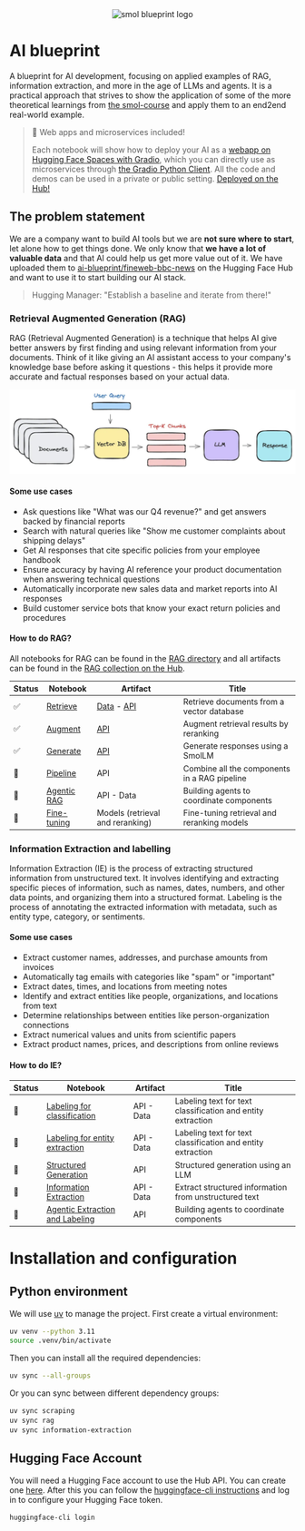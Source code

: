 <div align="center">
  <img src="https://huggingface.co/datasets/huggingface/brand-assets/resolve/main/hf-logo-pirate.png" width="200px" alt="smol blueprint logo">
</div>

# AI blueprint

A blueprint for AI development, focusing on applied examples of RAG, information extraction, and more in the age of LLMs and agents. It is a practical approach that strives to show the application of some of the more theoretical learnings from [the smol-course](https://github.com/huggingface/smol-course) and apply them to an end2end real-world example.

> 🚀 Web apps and microservices included!
>
> Each notebook will show how to deploy your AI as a [webapp on Hugging Face Spaces with Gradio](https://huggingface.co/docs/hub/en/spaces-sdks-gradio), which you can directly use as microservices through [the Gradio Python Client](https://www.gradio.app/guides/getting-started-with-the-python-client). All the code and demos can be used in a private or public setting. [Deployed on the Hub!](https://huggingface.co/ai-blueprint)

## The problem statement

We are a company want to build AI tools but we are **not sure where to start**, let alone how to get things done. We only know that **we have a lot of valuable data** and that AI could help us get more value out of it. We have uploaded them to [ai-blueprint/fineweb-bbc-news](https://huggingface.co/datasets/ai-blueprint/fineweb-bbc-news) on the Hugging Face Hub and want to use it to start building our AI stack.

> Hugging Manager: "Establish a baseline and iterate from there!"

### Retrieval Augmented Generation (RAG)

RAG (Retrieval Augmented Generation) is a technique that helps AI give better answers by first finding and using relevant information from your documents. Think of it like giving an AI assistant access to your company's knowledge base before asking it questions - this helps it provide more accurate and factual responses based on your actual data.

![RAG](./assets/rag/rag.png)

#### Some use cases

- Ask questions like "What was our Q4 revenue?" and get answers backed by financial reports
- Search with natural queries like "Show me customer complaints about shipping delays"
- Get AI responses that cite specific policies from your employee handbook
- Ensure accuracy by having AI reference your product documentation when answering technical questions
- Automatically incorporate new sales data and market reports into AI responses
- Build customer service bots that know your exact return policies and procedures

#### How to do RAG?

All notebooks for RAG can be found in the [RAG directory](./rag) and all artifacts can be found in the [RAG collection on the Hub](https://huggingface.co/collections/ai-blueprint/retrieval-augemented-generation-rag-6790c9f597b02c043cfbf7af).

| Status | Notebook | Artifact | Title |
|---------|----------|-----------|-------|
| ✅ | [Retrieve](./rag/retrieve.ipynb) | [Data](https://huggingface.co/datasets/ai-blueprint/fineweb-bbc-news-text-embeddings) - [API](https://ai-blueprint-rag-retrieve.hf.space/?view=api) | Retrieve documents from a vector database |
| ✅ | [Augment](./rag/augment.ipynb) | [API](https://ai-blueprint-rag-augment.hf.space/?view=api) | Augment retrieval results by reranking |
| ✅ | [Generate](./rag/generate.ipynb) | [API](https://huggingface.co/spaces/ai-blueprint/rag-generate) | Generate responses using a SmolLM |
| 🚧 | [Pipeline](./rag/pipeline.ipynb) | API | Combine all the components in a RAG pipeline |
| 🚧 | [Agentic RAG](./agents/rag.ipynb) | API - Data | Building agents to coordinate components |
| 🚧 | [Fine-tuning](./rag/fine_tuning.ipynb) | Models (retrieval and reranking) | Fine-tuning retrieval and reranking models |

### Information Extraction and labelling

Information Extraction (IE) is the process of extracting structured information from unstructured text. It involves identifying and extracting specific pieces of information, such as names, dates, numbers, and other data points, and organizing them into a structured format. Labeling is the process of annotating the extracted information with metadata, such as entity type, category, or sentiments.

#### Some use cases

- Extract customer names, addresses, and purchase amounts from invoices
- Automatically tag emails with categories like "spam" or "important"
- Extract dates, times, and locations from meeting notes
- Identify and extract entities like people, organizations, and locations from text
- Determine relationships between entities like person-organization connections
- Extract numerical values and units from scientific papers
- Extract product names, prices, and descriptions from online reviews

#### How to do IE?

| Status | Notebook | Artifact | Title |
|---------|----------|-----------|-------|
| 🚧 | [Labeling for classification](./extraction/classification.ipynb) | API - Data | Labeling text for text classification and entity extraction |
| 🚧 | [Labeling for entity extraction](./extraction/entity_extraction.ipynb) | API - Data | Labeling text for text classification and entity extraction |
| 🚧 | [Structured Generation](./extraction/building.ipynb) | API | Structured generation using an LLM |
| 🚧 | [Information Extraction](./extraction/extraction.ipynb) | API - Data | Extract structured information from unstructured text |
| 🚧 | [Agentic Extraction and Labeling](./agents/extraction.ipynb) | API | Building agents to coordinate components |

# Installation and configuration

## Python environment

We will use [uv](https://docs.astral.sh/uv/) to manage the project. First create a virtual environment:

```bash
uv venv --python 3.11
source .venv/bin/activate
```

Then you can install all the required dependencies:

```bash
uv sync --all-groups
```

Or you can sync between different dependency groups:

```bash
uv sync scraping
uv sync rag
uv sync information-extraction
```

## Hugging Face Account

You will need a Hugging Face account to use the Hub API. You can create one [here](https://huggingface.co/join). After this you can follow the [huggingface-cli instructions](https://huggingface.co/docs/huggingface_hub/installation#huggingface-cli) and log in to configure your Hugging Face token.

```bash
huggingface-cli login
```

